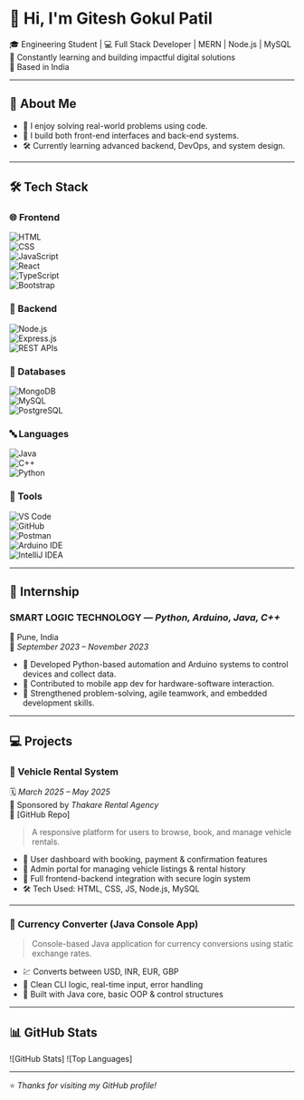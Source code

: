 # 👋 Hi, I'm Gitesh Gokul Patil

🎓 Engineering Student | 💻 Full Stack Developer | MERN | Node.js | MySQL  
🌱 Constantly learning and building impactful digital solutions  
📍 Based in India

---

## 🧠 About Me

- 🚀 I enjoy solving real-world problems using code.
- 🧩 I build both front-end interfaces and back-end systems.
- 🛠️ Currently learning advanced backend, DevOps, and system design.

---

## 🛠️ Tech Stack

### 🌐 Frontend  
![HTML](https://img.shields.io/badge/HTML5-E34F26?logo=html5&logoColor=white&style=for-the-badge)  
![CSS](https://img.shields.io/badge/CSS3-1572B6?logo=css3&logoColor=white&style=for-the-badge)  
![JavaScript](https://img.shields.io/badge/JavaScript-F7DF1E?logo=javascript&logoColor=black&style=for-the-badge)  
![React](https://img.shields.io/badge/React-61DAFB?logo=react&logoColor=black&style=for-the-badge)  
![TypeScript](https://img.shields.io/badge/TypeScript-3178C6?logo=typescript&logoColor=white&style=for-the-badge)  
![Bootstrap](https://img.shields.io/badge/Bootstrap-7952B3?logo=bootstrap&logoColor=white&style=for-the-badge)

### 🧠 Backend  
![Node.js](https://img.shields.io/badge/Node.js-339933?logo=node.js&logoColor=white&style=for-the-badge)  
![Express.js](https://img.shields.io/badge/Express.js-000000?logo=express&logoColor=white&style=for-the-badge)  
![REST APIs](https://img.shields.io/badge/REST%20API-FF6F00?style=for-the-badge)

### 💾 Databases  
![MongoDB](https://img.shields.io/badge/MongoDB-47A248?logo=mongodb&logoColor=white&style=for-the-badge)  
![MySQL](https://img.shields.io/badge/MySQL-4479A1?logo=mysql&logoColor=white&style=for-the-badge)  
![PostgreSQL](https://img.shields.io/badge/PostgreSQL-4169E1?logo=postgresql&logoColor=white&style=for-the-badge)

### 🔤 Languages  
![Java](https://img.shields.io/badge/Java-007396?logo=java&logoColor=white&style=for-the-badge)  
![C++](https://img.shields.io/badge/C++-00599C?logo=c%2B%2B&logoColor=white&style=for-the-badge)  
![Python](https://img.shields.io/badge/Python-3776AB?logo=python&logoColor=white&style=for-the-badge)

### 🧰 Tools  
![VS Code](https://img.shields.io/badge/VS_Code-007ACC?logo=visual-studio-code&logoColor=white&style=for-the-badge)  
![GitHub](https://img.shields.io/badge/GitHub-181717?logo=github&logoColor=white&style=for-the-badge)  
![Postman](https://img.shields.io/badge/Postman-FF6C37?logo=postman&logoColor=white&style=for-the-badge)  
![Arduino IDE](https://img.shields.io/badge/Arduino_IDE-00979D?logo=arduino&logoColor=white&style=for-the-badge)  
![IntelliJ IDEA](https://img.shields.io/badge/IntelliJ-000000?logo=intellijidea&logoColor=white&style=for-the-badge)

---

## 💼 Internship

### SMART LOGIC TECHNOLOGY — *Python, Arduino, Java, C++*  
📍 Pune, India  
📅 *September 2023 – November 2023*

- 🔧 Developed Python-based automation and Arduino systems to control devices and collect data.  
- 📱 Contributed to mobile app dev for hardware-software interaction.  
- 🤝 Strengthened problem-solving, agile teamwork, and embedded development skills.

---

## 💻 Projects

### 🚗 Vehicle Rental System  
🗓️ *March 2025 – May 2025*  
💼 Sponsored by *Thakare Rental Agency*  
🔗 [GitHub Repo]

> A responsive platform for users to browse, book, and manage vehicle rentals.

- 👤 User dashboard with booking, payment & confirmation features  
- 🔐 Admin portal for managing vehicle listings & rental history  
- 🔄 Full frontend-backend integration with secure login system  
- 🛠 Tech Used: HTML, CSS, JS, Node.js, MySQL

---

### 💱 Currency Converter (Java Console App)  
> Console-based Java application for currency conversions using static exchange rates.

- 💹 Converts between USD, INR, EUR, GBP  
- 🧮 Clean CLI logic, real-time input, error handling  
- 🎯 Built with Java core, basic OOP & control structures

---

## 📊 GitHub Stats

![GitHub Stats]
![Top Languages]

---

⭐ *Thanks for visiting my GitHub profile!*
